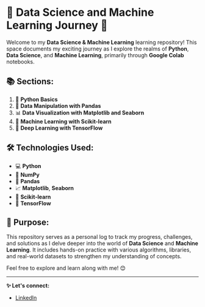 # 🌟 Data Science and Machine Learning Journey 🚀

Welcome to my **Data Science & Machine Learning** learning repository! This space documents my exciting journey as I explore the realms of **Python**, **Data Science**, and **Machine Learning**, primarily through **Google Colab** notebooks.

## 📚 Sections:
1. 🐍 **Python Basics**
2. 🧹 **Data Manipulation with Pandas**
3. 📊 **Data Visualization with Matplotlib and Seaborn**
4. 🤖 **Machine Learning with Scikit-learn**
5. 🧠 **Deep Learning with TensorFlow**

## 🛠️ Technologies Used:
- 💻 **Python**
- 🔢 **NumPy**
- 🧮 **Pandas**
- 📈 **Matplotlib**, **Seaborn**
- 🧠 **Scikit-learn**
- 🧬 **TensorFlow**

## 🎯 Purpose:
This repository serves as a personal log to track my progress, challenges, and solutions as I delve deeper into the world of **Data Science** and **Machine Learning**. It includes hands-on practice with various algorithms, libraries, and real-world datasets to strengthen my understanding of concepts.

Feel free to explore and learn along with me! 😊

---

**✨ Let's connect:**
- [LinkedIn](https://www.linkedin.com/in/vikash-kumar-037469252/)

